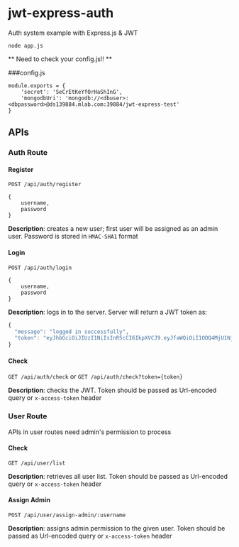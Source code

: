 # jwt-express-auth
Auth system example with Express.js &amp;  JWT

```
node app.js
```

** Need to check your config.js!! **

###config.js
```
module.exports = {
    'secret': 'SeCrEtKeYfOrHaShInG',
    'mongodbUri': 'mongodb://<dbuser>:<dbpassword>@ds139884.mlab.com:39884/jwt-express-test'
}
```

## APIs
### Auth Route
#### Register
`POST /api/auth/register`
```
{
    username,
    password
}
```
**Description**: creates a new user; first user will be assigned as an admin user. Password is stored in `HMAC-SHA1` format

#### Login
`POST /api/auth/login`
```
{
    username,
    password
}
```
**Description**: logs in to the server. Server will return a JWT token as:
```javascript
{
  "message": "logged in successfully",
  "token": "eyJhbGciOiJIUzI1NiIsInR5cCI6IkpXVCJ9.eyJfaWQiOiI1ODQ4MjU1NjJhOWRlMDE5NmM5MTI4ZmIiLCJ1c2VybmFtZSI6InRlc3RlciIsImFkbWluIjp0cnVlLCJpYXQiOjE0ODExMjMxNjMsImV4cCI6MTQ4MTcyNzk2MywiaXNzIjoidmVsb3BlcnQuY29tIiwic3ViIjoidXNlckluZm8ifQ.vh8LPqxYWJtO6Bxe7reL7sEon13dYFFnhpnyyEmaLBk"
}
```


#### Check
`GET /api/auth/check` or `GET /api/auth/check?token={token}`  

**Description**: checks the JWT. Token should be passed as Url-encoded query or `x-access-token` header

### User Route
APIs in user routes need admin's permission to process   

#### Check
`GET /api/user/list`

**Description**: retrieves all user list. Token should be passed as Url-encoded query or `x-access-token` header

#### Assign Admin
`POST /api/user/assign-admin/:username`  

**Description**: assigns admin permission to the given user. Token should be passed as Url-encoded query or `x-access-token` header

